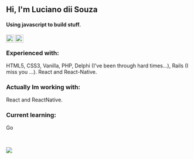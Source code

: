 ## Hi, I'm Luciano dii Souza

#### Using javascript to build stuff.

<a href="https://linkedin.com/in/lucianodiisouza" target="_blank">
   <img align="left" alt="Luciano dii Souza | Linkedin" width="22px" src="https://cdn.jsdelivr.net/npm/simple-icons@v3/icons/linkedin.svg" />
</a>
 
<a href="https://www.instagram.com/lucianodiisouza/" target="_blank">
   <img align="left" alt="Luciano dii Souza | Instagram" width="22px" src="https://cdn.jsdelivr.net/npm/simple-icons@v3/icons/instagram.svg" />
</a>



<br />

### Experienced with:
HTML5, CSS3, Vanilla, PHP, Delphi (I've been through hard times...), Rails (I miss you ...). React and React-Native.

### Actually Im working with: 
React and ReactNative.

### Current learning: 
Go

<br />

![](https://komarev.com/ghpvc/?username=lucianodiisouza&color=79b8ff)

